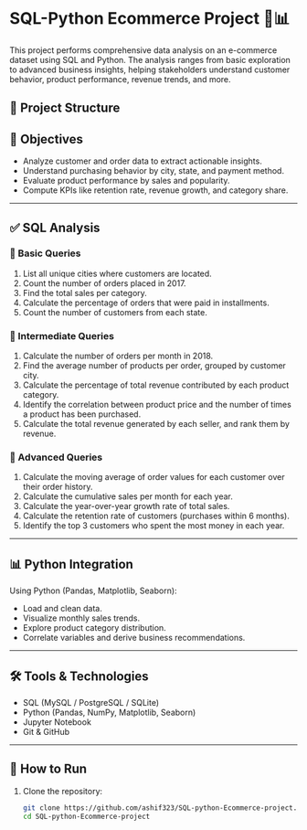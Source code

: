 # SQL-Python Ecommerce Project 🛒📊

This project performs comprehensive data analysis on an e-commerce dataset using SQL and Python. The analysis ranges from basic exploration to advanced business insights, helping stakeholders understand customer behavior, product performance, revenue trends, and more.

## 📁 Project Structure


## 🧠 Objectives

- Analyze customer and order data to extract actionable insights.
- Understand purchasing behavior by city, state, and payment method.
- Evaluate product performance by sales and popularity.
- Compute KPIs like retention rate, revenue growth, and category share.

---

## ✅ SQL Analysis

### 🔹 Basic Queries

1. List all unique cities where customers are located.
2. Count the number of orders placed in 2017.
3. Find the total sales per category.
4. Calculate the percentage of orders that were paid in installments.
5. Count the number of customers from each state.

### 🔸 Intermediate Queries

1. Calculate the number of orders per month in 2018.
2. Find the average number of products per order, grouped by customer city.
3. Calculate the percentage of total revenue contributed by each product category.
4. Identify the correlation between product price and the number of times a product has been purchased.
5. Calculate the total revenue generated by each seller, and rank them by revenue.

### 🔻 Advanced Queries

1. Calculate the moving average of order values for each customer over their order history.
2. Calculate the cumulative sales per month for each year.
3. Calculate the year-over-year growth rate of total sales.
4. Calculate the retention rate of customers (purchases within 6 months).
5. Identify the top 3 customers who spent the most money in each year.

---

## 📊 Python Integration

Using Python (Pandas, Matplotlib, Seaborn):
- Load and clean data.
- Visualize monthly sales trends.
- Explore product category distribution.
- Correlate variables and derive business recommendations.

---

## 🛠️ Tools & Technologies

- SQL (MySQL / PostgreSQL / SQLite)
- Python (Pandas, NumPy, Matplotlib, Seaborn)
- Jupyter Notebook
- Git & GitHub

---

## 📌 How to Run

1. Clone the repository:
   ```bash
   git clone https://github.com/ashif323/SQL-python-Ecommerce-project.git
   cd SQL-python-Ecommerce-project
